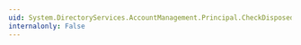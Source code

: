 ```yaml
---
uid: System.DirectoryServices.AccountManagement.Principal.CheckDisposedOrDeleted
internalonly: False
---
```

